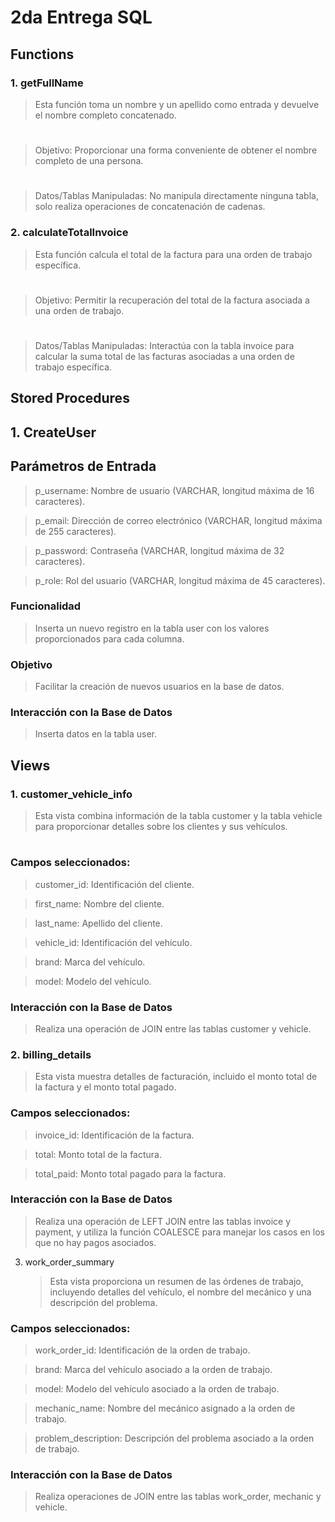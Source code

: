 # 2da Entrega SQL

## Functions

### 1. getFullName

> Esta función toma un nombre y un apellido como entrada y devuelve el nombre completo concatenado.

#

> Objetivo: Proporcionar una forma conveniente de obtener el nombre completo de una persona.

#

> Datos/Tablas Manipuladas: No manipula directamente ninguna tabla, solo realiza operaciones de concatenación de cadenas.

### 2. calculateTotalInvoice

> Esta función calcula el total de la factura para una orden de trabajo específica.

#

> Objetivo: Permitir la recuperación del total de la factura asociada a una orden de trabajo.

#

> Datos/Tablas Manipuladas: Interactúa con la tabla invoice para calcular la suma total de las facturas asociadas a una orden de trabajo específica.

## Stored Procedures

## 1. CreateUser

## Parámetros de Entrada

> p_username: Nombre de usuario (VARCHAR, longitud máxima de 16 caracteres).

> p_email: Dirección de correo electrónico (VARCHAR, longitud máxima de 255 caracteres).

> p_password: Contraseña (VARCHAR, longitud máxima de 32 caracteres).

> p_role: Rol del usuario (VARCHAR, longitud máxima de 45 caracteres).

### Funcionalidad

> Inserta un nuevo registro en la tabla user con los valores proporcionados para cada columna.

### Objetivo

> Facilitar la creación de nuevos usuarios en la base de datos.

### Interacción con la Base de Datos

> Inserta datos en la tabla user.

## Views

### 1. customer_vehicle_info

> Esta vista combina información de la tabla customer y la tabla vehicle para proporcionar detalles sobre los clientes y sus vehículos.

#

### Campos seleccionados:

> customer_id: Identificación del cliente.

> first_name: Nombre del cliente.

> last_name: Apellido del cliente.

> vehicle_id: Identificación del vehículo.

> brand: Marca del vehículo.

> model: Modelo del vehículo.

### Interacción con la Base de Datos

> Realiza una operación de JOIN entre las tablas customer y vehicle.

### 2. billing_details

> Esta vista muestra detalles de facturación, incluido el monto total de la factura y el monto total pagado.

### Campos seleccionados:

> invoice_id: Identificación de la factura.

> total: Monto total de la factura.

> total_paid: Monto total pagado para la factura.

### Interacción con la Base de Datos

> Realiza una operación de LEFT JOIN entre las tablas invoice y payment, y utiliza la función COALESCE para manejar los casos en los que no hay pagos asociados.

3. work_order_summary
   > Esta vista proporciona un resumen de las órdenes de trabajo, incluyendo detalles del vehículo, el nombre del mecánico y una descripción del problema.

### Campos seleccionados:

> work_order_id: Identificación de la orden de trabajo.

> brand: Marca del vehículo asociado a la orden de trabajo.

> model: Modelo del vehículo asociado a la orden de trabajo.

> mechanic_name: Nombre del mecánico asignado a la orden de trabajo.

> problem_description: Descripción del problema asociado a la orden de trabajo.

### Interacción con la Base de Datos

> Realiza operaciones de JOIN entre las tablas work_order, mechanic y vehicle.
